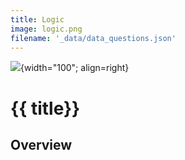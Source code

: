 ```yaml
---
title: Logic
image: logic.png
filename: '_data/data_questions.json'
---
```


![](../../assets/images/topics/{{image}}){width="100"; align=right}

# {{ title}}


## Overview
